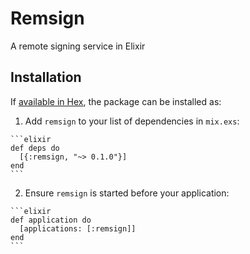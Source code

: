 # Remsign

A remote signing service in Elixir

## Installation

If [available in Hex](https://hex.pm/docs/publish), the package can be installed as:

  1. Add `remsign` to your list of dependencies in `mix.exs`:

    ```elixir
    def deps do
      [{:remsign, "~> 0.1.0"}]
    end
    ```

  2. Ensure `remsign` is started before your application:

    ```elixir
    def application do
      [applications: [:remsign]]
    end
    ```

